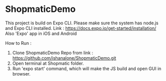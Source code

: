 # ShopmaticDemo

This project is build on Expo CLI. Please make sure the system has node.js and Expo CLI installed.
Link : https://docs.expo.io/get-started/installation/
Also 'Expo' app in iOS and Android

How to Run :
1. Clone ShopmaticDemo Repo from link : https://github.com/ishanalone/ShopmaticDemo.git
2. Open terminal at Shopmatic folder.
3. Run 'expo start' command, which will make the JS build and open GUI in browser.
